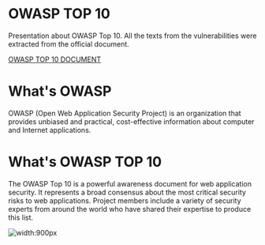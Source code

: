# OWASP TOP 10

Presentation about OWASP Top 10. All the texts from the vulnerabilities were extracted from the official document.

[OWASP TOP 10 DOCUMENT](https://www.owasp.org/images/7/72/OWASP_Top_10-2017_%28en%29.pdf.pdf)

# What's OWASP
OWASP (Open Web Application Security Project) is an organization that provides unbiased and practical, cost-effective information about computer and Internet applications.

# What's OWASP TOP 10
The OWASP Top 10 is a powerful awareness document for web application security. It represents a broad consensus about the most critical security risks to web applications. Project members include a variety of security experts from around the world who have shared their expertise to produce this list.

![width:900px](../images/top10-2013-vs-2017.png)


